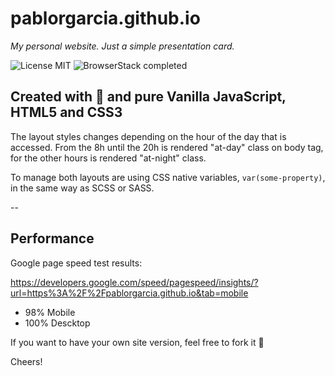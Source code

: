 # pablorgarcia.github.io
_My personal website. Just a simple presentation card._

![License MIT](https://camo.githubusercontent.com/890acbdcb87868b382af9a4b1fac507b9659d9bf/68747470733a2f2f696d672e736869656c64732e696f2f62616467652f6c6963656e73652d4d49542d626c75652e737667) ![BrowserStack completed](https://camo.githubusercontent.com/100557e3a75a9c370c034674ace722915085b018/68747470733a2f2f7777772e62726f77736572737461636b2e636f6d2f6175746f6d6174652f62616467652e7376673f62616467655f6b65793d4c7a4633527a425656477436565745325330684861433975596c6c4f5a7a30394c533142566a4e54636c424b563078346556526c636a4134515659314d304e335054303d2d2d65623463653863386463326331633562326235333532643437336565313261373361633230653036)

## Created with 💛 and pure Vanilla JavaScript, HTML5 and CSS3

The layout styles changes depending on the hour of the day that is accessed. From the 8h until the 20h is rendered "at-day" class on body tag, for the other hours is rendered "at-night" class.

To manage both layouts are using CSS native variables, `var(some-property)`, in the same way as SCSS or SASS.

--

## Performance

Google page speed test results:

https://developers.google.com/speed/pagespeed/insights/?url=https%3A%2F%2Fpablorgarcia.github.io&tab=mobile
- 98% Mobile
- 100% Descktop

If you want to have your own site version, feel free to fork it 🙂

Cheers!
